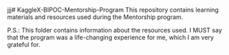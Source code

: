 jjj# KaggleX-BIPOC-Mentorship-Program
This repository contains learning materials and resources used during the Mentorship program.


P.S.: This folder contains information about the resources used. I MUST say that the program was a life-changing experience for me, which I am very grateful for.
